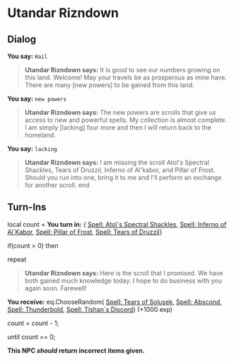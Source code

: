 # Utandar Rizndown
## Dialog

**You say:** `Hail`



>**Utandar Rizndown says:** It is good to see our numbers growing on this land. Welcome! May your travels be as prosperous as mine have. There are many [new powers] to be gained from this land.

**You say:** `new powers`



>**Utandar Rizndown says:** The new powers are scrolls that give us access to new and powerful spells. My collection is almost complete. I am simply [lacking] four more and then I will return back to the homeland.

**You say:** `lacking`



>**Utandar Rizndown says:** I am missing the scroll Atol's Spectral Shackles, Tears of Druzzil, Inferno of Al'kabor, and Pillar of Frost. Should you run into one, bring it to me and I'll perform an exchange for another scroll.
end

## Turn-Ins



local count =  **You turn in:**  { [Spell: Atol\`s Spectral Shackles](/item/19315),  [Spell: Inferno of Al\`Kabor](/item/19322),  [Spell: Pillar of Frost](/item/19318),  [Spell: Tears of Druzzil](/item/19319)}

if(count > 0) then


repeat



>**Utandar Rizndown says:** Here is the scroll that I promised. We have both gained much knowledge today. I hope to do business with you again soon. Farewell!



 **You receive:** eq.ChooseRandom( [Spell: Tears of Solusek](/item/19329), [Spell: Abscond](/item/19320), [Spell: Thunderbold](/item/19324), [Spell: Tishan\`s Discord](/item/19317)) (+1000 exp)



count = count - 1;


until count == 0;

**This NPC *should* return incorrect items given.**





